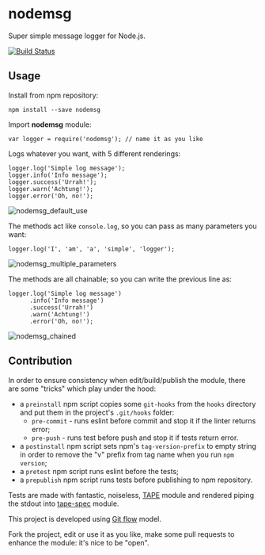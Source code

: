 # nodemsg

Super simple message logger for Node.js.

[![Build Status](https://travis-ci.org/StefanoMagrassi/nodemsg.svg)](https://travis-ci.org/StefanoMagrassi/nodemsg)

## Usage

Install from npm repository:

    npm install --save nodemsg


Import **nodemsg** module:

    var logger = require('nodemsg'); // name it as you like
  

Logs whatever you want, with 5 different renderings:

    logger.log('Simple log message');
    logger.info('Info message');
    logger.success('Urrah!');
    logger.warn('Achtung!');
    logger.error('Oh, no!');

![nodemsg_default_use](https://cloud.githubusercontent.com/assets/1291271/10843816/82ecb34e-7efb-11e5-9bda-d25ce4869ec6.png)

The methods act like `console.log`, so you can pass as many parameters you want:

    logger.log('I', 'am', 'a', 'simple', 'logger');

![nodemsg_multiple_parameters](https://cloud.githubusercontent.com/assets/1291271/10843818/870648f0-7efb-11e5-8e12-78a57f72262c.png)

The methods are all chainable; so you can write the previous line as:

    logger.log('Simple log message')
          .info('Info message')
          .success('Urrah!')
          .warn('Achtung!')
          .error('Oh, no!');

![nodemsg_chained](https://cloud.githubusercontent.com/assets/1291271/10843812/78b28214-7efb-11e5-91ca-683c37d4d6cd.png)

## Contribution

In order to ensure consistency when edit/build/publish the module, there are some "tricks" which play under the hood:

* a `preinstall` npm script copies some `git-hooks` from the `hooks` directory and put them in the project's `.git/hooks` folder:
  - `pre-commit` - runs eslint before commit and stop it if the linter returns error;
  - `pre-push` - runs test before push and stop it if tests return error.
* a `postinstall` npm script sets npm's `tag-version-prefix` to empty string in order to remove the "v" prefix from tag name when you run `npm version`; 
* a `pretest` npm script runs eslint before the tests;
* a `prepublish` npm script runs tests before publishing to npm repository.

Tests are made with fantastic, noiseless, [TAPE](https://github.com/substack/tape) module and rendered piping the stdout into [tape-spec](https://github.com/scottcorgan/tap-spec) module.

This project is developed using [Git flow](http://nvie.com/posts/a-successful-git-branching-model/) model.

Fork the project, edit or use it as you like, make some pull requests to enhance the module: it's nice to be "open".

